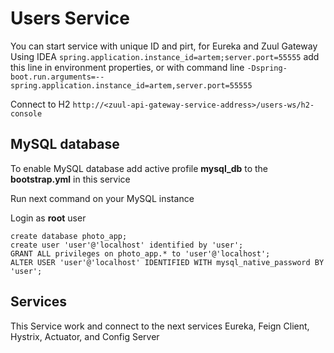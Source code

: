 # Users Service

You can start service with unique ID and pirt, for Eureka and Zuul Gateway
Using IDEA `spring.application.instance_id=artem;server.port=55555` add this line in environment properties, or with command line `-Dspring-boot.run.arguments=--spring.application.instance_id=artem,server.port=55555`

Connect to H2 `http://<zuul-api-gateway-service-address>/users-ws/h2-console`

## MySQL database

To enable MySQL database add active profile **mysql_db** to the **bootstrap.yml** in this service

Run next command on your MySQL instance

Login as **root** user

```mysql
create database photo_app;
create user 'user'@'localhost' identified by 'user';
GRANT ALL privileges on photo_app.* to 'user'@'localhost';
ALTER USER 'user'@'localhost' IDENTIFIED WITH mysql_native_password BY 'user';
```

## Services
This Service work and connect to the next services Eureka, Feign Client, Hystrix, Actuator, and Config Server 

